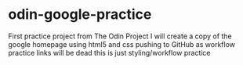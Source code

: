 # odin-google-practice
First practice project from The Odin Project
I will create a copy of the google homepage using html5 and css
pushing to GitHub as workflow practice
links will be dead this is just styling/workflow practice